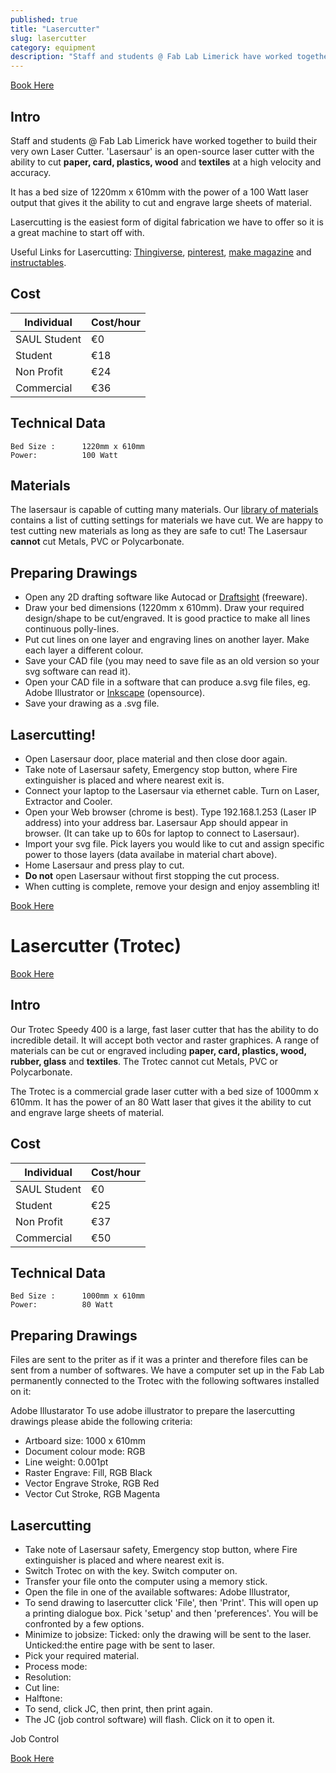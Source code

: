 ```yaml
---
published: true
title: "Lasercutter"
slug: lasercutter
category: equipment
description: "Staff and students @ Fab Lab Limerick have worked together to build their very own Laser Cutter. 'Lasersaur' is an open-source laser cutter with the ability to cut paper, card, plastics, wood and textiles at a high velocity and accuracy."
---
```


[Book Here](http://fablablimerick.schedulista.com/)
## Intro
Staff and students @ Fab Lab Limerick have worked together to build their very own Laser Cutter. 'Lasersaur' is an open-source laser cutter with the ability to cut **paper, card, plastics, wood** and **textiles** at a high velocity and accuracy.

It has a bed size of 1220mm x 610mm with the power of a 100 Watt laser output that gives it the ability to cut and engrave large sheets of material.

Lasercutting is the easiest form of digital fabrication we have to offer so it is a great machine to start off with.

Useful Links for Lasercutting:
[Thingiverse](http://www.thingiverse.com/),
[pinterest](http://www.pinterest.com/ponoko/laser-cut-design-gallery/),
[make magazine](http://makezine.com/magazine/tutorial-laser-cutting-techniques-and-projects/)
and [instructables](http://www.instructables.com/howto/lasercut/).

## Cost
Individual           | Cost/hour
-----------          | ------------  
SAUL Student         | €0         
Student              | €18         
Non Profit           | €24          
Commercial           | €36       

## Technical Data
	Bed Size :      1220mm x 610mm
	Power:          100 Watt

## Materials
The lasersaur is capable of cutting many materials. Our [library of materials](https://github.com/FabLabLimerick/fablablimerick.github.io/wiki/Lasersaur-Material-Library) contains a list of cutting settings for materials we have cut. We are happy to test cutting new materials as long as they are safe to cut! The Lasersaur **cannot** cut Metals, PVC or Polycarbonate. 	

## Preparing Drawings
- Open any 2D drafting software like Autocad or [Draftsight](http://www.3ds.com/products-services/draftsight-cad-software/free-download/) (freeware).
- Draw your bed dimensions (1220mm x 610mm). Draw your required design/shape to be cut/engraved. It is good practice to make all lines continuous polly-lines.
- Put cut lines on one layer and engraving lines on another layer. Make each layer a different colour.
- Save your CAD file (you may need to save file as an old version so your svg software can read it).
- Open your CAD file in a software that can produce a.svg file
files, eg. Adobe Illustrator or [Inkscape](https://inkscape.org/en/) (opensource).
- Save your drawing as a .svg file.

## Lasercutting!
- Open Lasersaur door, place material and then close door again.
- Take note of Lasersaur safety, Emergency stop button, where Fire extinguisher is placed and where nearest exit is.
- Connect your laptop to the Lasersaur via ethernet cable. Turn on Laser, Extractor and Cooler.
- Open your Web browser (chrome is best). Type 192.168.1.253 (Laser IP address) into your address bar. Lasersaur App should appear in browser. (It can take up to 60s for laptop to connect to Lasersaur).
- Import your svg file. Pick layers you would like to cut and assign specific power to those layers (data availabe in material chart above).
- Home Lasersaur and press play to cut.
- **Do not** open Lasersaur without first stopping the cut process.
- When cutting is complete, remove your design and enjoy assembling it!

[Book Here](http://fablablimerick.schedulista.com/)

# Lasercutter (Trotec)
[Book Here](http://fablablimerick.schedulista.com/)
## Intro
Our Trotec Speedy 400 is a large, fast laser cutter that has the ability to do incredible detail. It will accept both vector and raster graphices. A range of materials can be cut or engraved including **paper, card, plastics, wood, rubber, glass** and **textiles**. The Trotec cannot cut Metals, PVC or Polycarbonate.

The Trotec is a commercial grade laser cutter with a bed size of 1000mm x 610mm. It has the power of an 80 Watt laser that gives it the ability to cut and engrave large sheets of material.

## Cost
Individual           | Cost/hour
-----------          | ------------  
SAUL Student         | €0         
Student              | €25         
Non Profit           | €37          
Commercial           | €50       

## Technical Data
	Bed Size :      1000mm x 610mm
	Power:          80 Watt

## Preparing Drawings
Files are sent to the priter as if it was a printer and therefore files can be sent from a number of softwares. We have a computer set up in the Fab Lab permanently connected to the Trotec with the following softwares installed on it:

Adobe Illustarator
To use adobe illustrator to prepare the lasercutting drawings please abide the following criteria:

- Artboard size: 			1000 x 610mm
- Document colour mode: 	RGB
- Line weight:				0.001pt
- Raster Engrave:			Fill, RGB Black
- Vector Engrave			Stroke, RGB Red
- Vector Cut				Stroke, RGB Magenta


## Lasercutting
- Take note of Lasersaur safety, Emergency stop button, where Fire extinguisher is placed and where nearest exit is.
- Switch Trotec on with the key. Switch computer on.
- Transfer your file onto the computer using a memory stick.
- Open the file in one of the available softwares: Adobe Illustrator,
- To send drawing to lasercutter click 'File', then 'Print'. This will open up a printing dialogue box. Pick 'setup' and then 'preferences'. You will be confronted by a few options.
- Minimize to jobsize: Ticked: only the drawing will be sent to the laser. Unticked:the entire page with be sent to laser.
- Pick your required material.
- Process mode:
- Resolution:
- Cut line:
- Halftone:
- To send, click JC, then print, then print again.
- The JC (job control software) will flash. Click on it to open it.

Job Control

[Book Here](http://fablablimerick.schedulista.com/)
